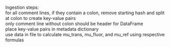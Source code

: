 Ingestion steps:<br/>
for all comment lines, if they contain a colon, remove starting hash and split at colon to create key-value pairs<br/>
only comment line without colon should be header for DataFrame<br/>
place key-value pairs in metadata dictionary<br/>
use data in file to calculate mu_trans, mu_fluor, and mu_ref using respective formulas<br/>
